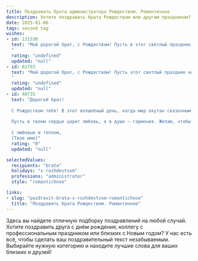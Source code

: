 ```yaml
---
title: Поздравить брата администратора Рождеством. Романтичное
description: Хотите поздравить брата Рождеством или другим праздником? Наш ИИ создаст незабываемое поздравление, а вы обязательно выделитесь среди других.  
date: 2025-01-06
tags: second tag
wishes:
- id: 131530
  text: "Мой дорогой брат, с Рождеством! Пусть в этот светлый праздник  твоя жизнь, как и рождественская звезда, будет наполнена теплом, любовью и волшебством. Пусть каждый день твоей работы администратором приносит тебе не только успех, но и радость, а твоя душа найдет покой и умиротворение в кругу самых дорогих людей.  Пусть рождественское чудо согреет твоё сердце и исполнит все твои самые заветные желания. Я люблю тебя!
  "
  rating: "undefined"
  updated: "null"
- id: 81793
  text: "Мой дорогой брат, с Рождеством! Пусть этот светлый праздник наполнит твою жизнь счастьем, любовью и радостью. Пусть твоя работа администратора приносит тебе не только удовлетворение, но и вдохновение. Желаю тебе всего самого доброго, светлого и чудесного в новом году!
  "
  rating: "undefined"
  updated: "null"
- id: 40735
  text: "Дорогой брат!
  
  С Рождеством тебя! В этот волшебный день, когда мир окутан сказочным светом и теплом, хочу пожелать тебе, чтобы каждый миг наполнялся радостью и счастьем. Как надежный администратор, ты всегда помогаешь другим находить нужный путь в жизни, но не забывай также следовать своим мечтам.
  
  Пусть в твоем сердце царит любовь, а в душе — гармония. Желаю, чтобы чудеса Рождества окружали тебя каждый день, даря вдохновение и новые возможности. Пусть рядом с тобой всегда будут те, кто ценит твою доброту и мудрость.
  
  С любовью и теплом,
  [Твое имя]"
  rating: "0"
  updated: "null"

selectedValues:
  recipients: "brata"
  holidays: "s-rozhdestvom"
  professions: "administrator"
  style: "romantichnoe"

links:
- slug: "pozdravit-brata-s-rozhdestvom-romantichnoe"
  title: "Поздравить брата Рождеством. Романтичное"
---
```


Здесь вы найдете отличную подборку поздравлений на любой случай. 
Хотите поздравить друга с днём рождения, коллегу с профессиональным праздником или близких с Новым годом? У нас есть всё, чтобы сделать ваш поздравительный текст незабываемым. Выбирайте нужную категорию и находите лучшие слова для ваших близких и друзей!
